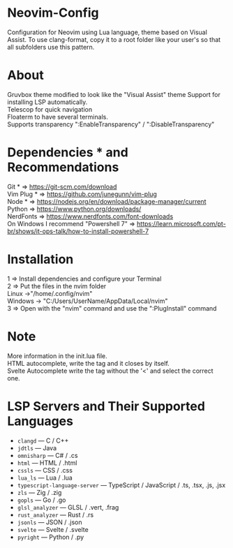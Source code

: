 # Neovim-Config
Configuration for Neovim using Lua language, theme based on Visual Assist.
To use clang-format, copy it to a root folder like your user's so that all subfolders use this pattern.  

# About
Gruvbox theme modified to look like the "Visual Assist" theme 
Support for installing LSP automatically.  
Telescop for quick navigation  
Floaterm to have several terminals.  
Supports transparency ":EnableTransparency" / ":DisableTransparency"

# Dependencies * and Recommendations
Git * => https://git-scm.com/download  
Vim Plug * => https://github.com/junegunn/vim-plug  
Node * => https://nodejs.org/en/download/package-manager/current  
Python => https://www.python.org/downloads/  
NerdFonts => https://www.nerdfonts.com/font-downloads  
On Windows I recommend "Powershell 7" => https://learn.microsoft.com/pt-br/shows/it-ops-talk/how-to-install-powershell-7  

# Installation
1 => Install dependencies and configure your Terminal  
2 => Put the files in the nvim folder  
    Linux ->"/home/.config/nvim"  
    Windows -> "C:/Users/UserName/AppData/Local/nvim"  
3 => Open with the "nvim" command and use the ":PlugInstall" command  

# Note
More information in the init.lua file.  
HTML autocomplete, write the tag and it closes by itself.  
Svelte Autocomplete write the tag without the '<' and select the correct one.  

# LSP Servers and Their Supported Languages

- `clangd`                     — C / C++
- `jdtls`                      — Java
- `omnisharp`                  — C# / .cs
- `html`                       — HTML / .html
- `cssls`                      — CSS / .css
- `lua_ls`                     — Lua / .lua
- `typescript-language-server` — TypeScript / JavaScript / .ts, .tsx, .js, .jsx
- `zls`                        — Zig / .zig
- `gopls`                      — Go / .go
- `glsl_analyzer`              — GLSL / .vert, .frag
- `rust_analyzer`              — Rust / .rs
- `jsonls`                     — JSON / .json
- `svelte`                     — Svelte / .svelte
- `pyright`                    — Python / .py
